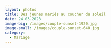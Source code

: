 ```yaml
---
layout: photos
title: Des jeunes mariés au coucher du soleil
date: 24.03.2023
image-big: /images/couple-sunset-1920.jpg
image-small: /images/couple-sunset-640.jpg
category:
  - Mariage
---
```

